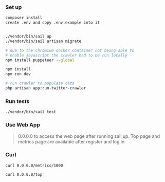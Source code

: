 ### Set up
```bash
composer install
create .env and copy .env.example into it


./vendor/bin/sail up
./vendor/bin/sail artisan migrate

# due to the chromium docker container not being able to
# enable javascript the crawler had to be run locally
npm install puppeteer --global

npm install
npm run dev

# run crawler to populate data
php artisan app:run-twitter-crawler
```

### Run tests
```
./vendor/bin/sail test 
```

### Use Web App

> 0.0.0.0 to access the web page after running sail up.
> Top page and metrics page are available after register and log in


### Curl

```
curl 0.0.0.0/metrics/1000

curl 0.0.0.0/top
```